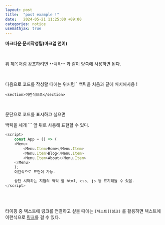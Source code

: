 ```yaml
---
layout: post
title:  "post example !"
date:   2024-05-21 11:25:00 +09:00
categories: notice
usemathjax: true
---
```


**마크다운 문서작성팁(마크업 언어)**

<br>

위 제목처럼 강조하려면 `**제목**` 과 같이 양쪽에 사용하면 된다.

<br>

다음으로 코드를 작성할 때에는 위처럼 ` 백틱을 처음과 끝에 배치해사용 !

`<section>이런식으로</section>`

<br>

문단으로 코드를 표시하고 싶으면

백틱을 세개 ``` 앞 뒤로 사용해 표현할 수 있다.


```js
<script>
    const App = () => (
    <Menu>
        <Menu.Item>Home</Menu.Item>
        <Menu.Item>Blog</Menu.Item>
        <Menu.Item>About</Menu.Item>
    </Menu>
    );
    이런식으로 표현이 가능.

    상단 시작하는 지점의 백틱 앞 html, css, js 등 표기해둘 수 있음.
</script>
```

<br>
<br>

타이핑 중 텍스트에 링크를 연결하고 싶을 때에는 `[텍스트](링크)` 를 활용하면 텍스트에 이런식으로 [링크](https://github.com/JinwonShen/JinwonShen.github.io)를 걸 수 있다.


<br> 
<br> 





